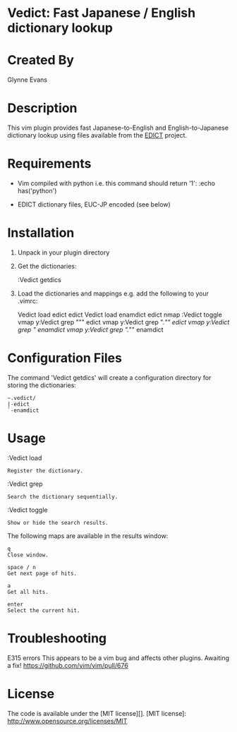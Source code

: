 # Vedict: Fast Japanese / English dictionary lookup

# Created By
Glynne Evans

# Description
This vim plugin provides fast Japanese-to-English and English-to-Japanese
dictionary lookup using files available from the [EDICT][] project.

[EDICT]: http://www.edrdg.org/jmdict/edict.html

# Requirements

- Vim compiled with python
  i.e. this command should return '1':
  :echo has('python')

- EDICT dictionary files, EUC-JP encoded (see below)

# Installation

1. Unpack in your plugin directory

2. Get the dictionaries:

    :Vedict getdics

3. Load the dictionaries and mappings e.g. add the following to your .vimrc:
  
    Vedict load edict edict
    Vedict load enamdict edict
    nmap <c-l> :Vedict toggle<cr>
    vmap <c-l> y:Vedict grep "<c-r>"" edict<cr>
    vmap <c-s-l> y:Vedict grep ".*<c-r>"" edict<cr>
    vmap <c-n> y:Vedict grep <c-r>" enamdict<cr>
    vmap <c-s-n> y:Vedict grep ".*<c-r>"" enamdict<cr>

# Configuration Files

The command 'Vedict getdics' will create a configuration directory
for storing the dictionaries:

    ~.vedict/
    |-edict
    `-enamdict

# Usage

:Vedict load <dictionary name> <dictionary type>

    Register the dictionary.

:Vedict grep <search text>  <dictionary name>

    Search the dictionary sequentially.

:Vedict toggle

    Show or hide the search results.
    
The following maps are available in the results window:

    q 
    Close window.
    
    space / n 
    Get next page of hits.
    
    a 
    Get all hits.
        
    enter
    Select the current hit.
    
# Troubleshooting

E315 errors
This appears to be a vim bug and affects other plugins. Awaiting a fix!
https://github.com/vim/vim/pull/676

# License
The code is available under the [MIT license][]. 
[MIT license]: http://www.opensource.org/licenses/MIT
